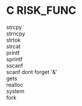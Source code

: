 # C RISK_FUNC

strcpy <br>
strncpy <br>
strtok <br>
strcat <br>
printf<br>
sprintf<br>
sscanf<br>
scanf      dont forget '&'   <br>
gets<br>
realloc<br>
system<br>
fork<br>


